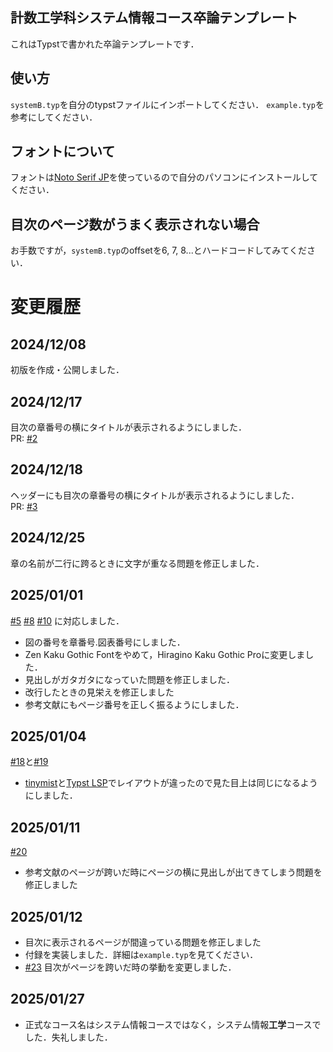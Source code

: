 ## 計数工学科システム情報コース卒論テンプレート
これはTypstで書かれた卒論テンプレートです．

## 使い方
`systemB.typ`を自分のtypstファイルにインポートしてください．
`example.typ`を参考にしてください．

## フォントについて
フォントは[Noto Serif JP](https://fonts.google.com/noto/specimen/Noto+Serif+JP)を使っているので自分のパソコンにインストールしてください．

## 目次のページ数がうまく表示されない場合
お手数ですが，`systemB.typ`のoffsetを6, 7, 8...とハードコードしてみてください．

# 変更履歴
## 2024/12/08
初版を作成・公開しました．

## 2024/12/17
目次の章番号の横にタイトルが表示されるようにしました．<br/>
PR: [#2](https://github.com/Manato1fg/system-graduation-thesis-template/pull/2) <br/>

## 2024/12/18
ヘッダーにも目次の章番号の横にタイトルが表示されるようにしました．<br/>
PR: [#3](https://github.com/Manato1fg/system-graduation-thesis-template/pull/3) <br/>

## 2024/12/25
章の名前が二行に跨るときに文字が重なる問題を修正しました．

## 2025/01/01
[#5](https://github.com/Manato1fg/system-graduation-thesis-template/issues/5) [#8](https://github.com/Manato1fg/system-graduation-thesis-template/issues/8) [#10](https://github.com/Manato1fg/system-graduation-thesis-template/issues/10) に対応しました．
- 図の番号を章番号.図表番号にしました．
- Zen Kaku Gothic Fontをやめて，Hiragino Kaku Gothic Proに変更しました．
- 見出しがガタガタになっていた問題を修正しました．
- 改行したときの見栄えを修正しました
- 参考文献にもページ番号を正しく振るようにしました．

## 2025/01/04
[#18](https://github.com/Manato1fg/system-graduation-thesis-template/pull/18)と[#19](https://github.com/Manato1fg/system-graduation-thesis-template/pull/19)
- [tinymist](https://github.com/Myriad-Dreamin/tinymist)と[Typst LSP](https://github.com/nvarner/typst-lsp)でレイアウトが違ったので見た目上は同じになるようにしました．

## 2025/01/11
[#20](https://github.com/Manato1fg/system-graduation-thesis-template/pull/20)
- 参考文献のページが跨いだ時にページの横に見出しが出てきてしまう問題を修正しました

## 2025/01/12
- 目次に表示されるページが間違っている問題を修正しました
- 付録を実装しました．詳細は`example.typ`を見てください．
- [#23](https://github.com/Manato1fg/system-graduation-thesis-template/pull/23) 目次がページを跨いだ時の挙動を変更しました．

## 2025/01/27
- 正式なコース名はシステム情報コースではなく，システム情報**工学**コースでした．失礼しました．

